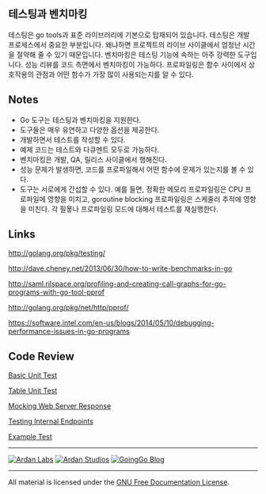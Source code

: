 ## 테스팅과 벤치마킹

테스팅은 go tools과 표준 라이브러리에 기본으로 탑재되어 있습니다. 테스팅은 개발 프로세스에서 중요한 부분입니다. 왜냐하면 프로젝트의 라이브 사이클에서 엄청난 시간을 절약해 줄 수 있기 때문입니다. 벤치마킹은 테스팅 기능에 속하는 아주 강력한 도구입니다. 성능 리뷰를 코드 측면에서 벤치마킹이 가능하다. 프로파일링은 함수 사이에서 상호작용의 관점과 어떤 함수가 가장 많이 사용되는지를 알 수 있다.

## Notes

* Go 도구는 테스팅과 벤치마킹을 지원한다.
* 도구들은 매우 유연하고 다양한 옵션을 제공한다.
* 개발하면서 테스트를 작성할 수 있다.
* 예제 코드는 테스트와 다큐멘트 모두로 가능하다.
* 벤치마킹은 개발, QA, 릴리스 사이클에서 행해진다.
* 성능 문제가 발생하면, 코드를 프로파일해서 어떤 함수에 문제가 있는지를 볼 수 있다.
* 도구는 서로에게 간섭할 수 있다. 예를 들면, 정확한 메모리 프로파일링은 CPU 프로파일에 영향을 미치고, goroutine blocking 프로파일링은 스케줄러 추적에 영향을 미친다. 각 필욯나 프로파일링 모드에 대해서 테스트를 재실행한다.

## Links

http://golang.org/pkg/testing/

http://dave.cheney.net/2013/06/30/how-to-write-benchmarks-in-go

http://saml.rilspace.org/profiling-and-creating-call-graphs-for-go-programs-with-go-tool-pprof

http://golang.org/pkg/net/http/pprof/

https://software.intel.com/en-us/blogs/2014/05/10/debugging-performance-issues-in-go-programs

## Code Review

[Basic Unit Test](example1/example1_test.go)

[Table Unit Test](example2/example2_test.go)

[Mocking Web Server Response](example3/example3_test.go)

[Testing Internal Endpoints](example4)

[Example Test](example4/handlers/handlers_example_test.go)

___
[![Ardan Labs](../../00-slides/images/ggt_logo.png)](http://www.ardanlabs.com)
[![Ardan Studios](../../00-slides/images/ardan_logo.png)](http://www.ardanstudios.com)
[![GoingGo Blog](../../00-slides/images/ggb_logo.png)](http://www.goinggo.net)
___
All material is licensed under the [GNU Free Documentation License](https://github.com/ArdanStudios/gotraining/blob/master/LICENSE).

